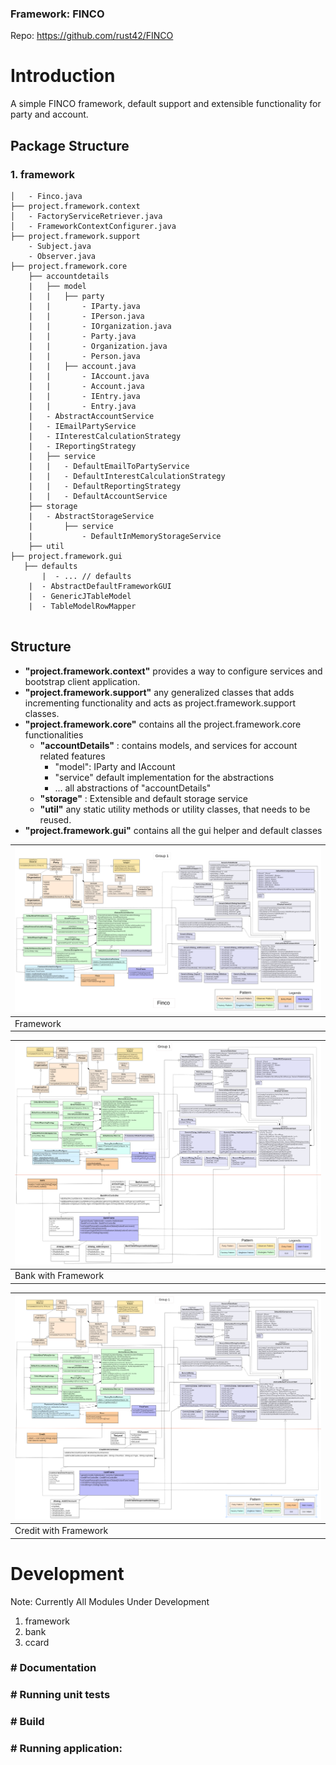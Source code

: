 
###  Framework: FINCO

Repo: https://github.com/rust42/FINCO

# Introduction
A simple FINCO framework, default support and extensible functionality for party and account.

## Package Structure

### 1. framework

```
│   - Finco.java
├── project.framework.context
│   - FactoryServiceRetriever.java
│   - FrameworkContextConfigurer.java
├── project.framework.support
    - Subject.java
    - Observer.java
├── project.framework.core
    ├── accountdetails
    |   ├── model
    |   |   ├── party
    |   |       - IParty.java
    |   |       - IPerson.java
    |   |       - IOrganization.java
    |   |       - Party.java
    |   |       - Organization.java
    |   |       - Person.java
    |   |   ├── account.java
    |   |       - IAccount.java
    |   |       - Account.java
    |   |       - IEntry.java
    |   |       - Entry.java
    |   - AbstractAccountService
    |   - IEmailPartyService
    |   - IInterestCalculationStrategy
    |   - IReportingStrategy
    |   ├── service
    |   |   - DefaultEmailToPartyService
    |   |   - DefaultInterestCalculationStrategy
    |   |   - DefaultReportingStrategy
    |   |   - DefaultAccountService
    ├── storage
    |   - AbstractStorageService
    |       ├── service
    |           - DefaultInMemoryStorageService
    ├── util
├── project.framework.gui
   ├── defaults
       |  - ... // defaults
    |  - AbstractDefaultFrameworkGUI
    |  - GenericJTableModel
    |  - TableModelRowMapper


```

## Structure
 - __"project.framework.context"__ provides a way to configure services and bootstrap client application.
 - __"project.framework.support"__ any generalized classes that adds incrementing functionality and acts as project.framework.support classes.
 - __"project.framework.core"__ contains all the project.framework.core functionalities
    - __"accountDetails"__ : contains models, and services for account related features
        - "model": IParty and IAccount
        - "service" default implementation for the abstractions
        - ... all abstractions of "accountDetails"
    - __"storage"__ : Extensible and default storage service 
    - __"util"__ any static utility methods or utility classes, that needs to be reused.
 -  __"project.framework.gui"__ contains all the gui helper and default classes


| <a target="_blank" href="#">![Framework](./docs/Framework_A3_Final.PNG)</a> |
|--------------------------------------------------------------------|
| Framework                                                          |


| <a target="_blank" href="#">![GUI](./docs/Bank_A3_Final.PNG)</a> |
|------------------------------------------------------------------|
| Bank with Framework                                              |


| <a target="_blank" href="#">![GUI](./docs/Credit_A3_Final.PNG)</a> |
|--------------------------------------------------------------------|
| Credit with Framework                                              |


# Development

Note: Currently All Modules Under Development 

1. framework
2. bank
3. ccard


### # Documentation

### # Running unit tests

### # Build

### # Running application:

